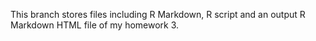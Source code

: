 This branch stores files including R Markdown, R script and an output R Markdown HTML file of my homework 3. 
